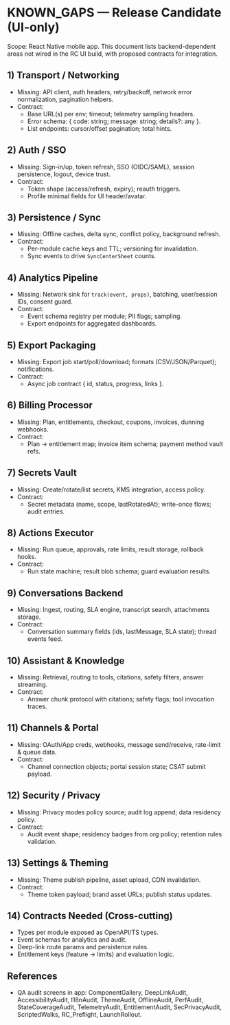 # KNOWN_GAPS — Release Candidate (UI-only)

Scope: React Native mobile app. This document lists backend-dependent areas not wired in the RC UI build, with proposed contracts for integration.

## 1) Transport / Networking
- Missing: API client, auth headers, retry/backoff, network error normalization, pagination helpers.
- Contract:
  - Base URL(s) per env; timeout; telemetry sampling headers.
  - Error schema: { code: string; message: string; details?: any }.
  - List endpoints: cursor/offset pagination; total hints.

## 2) Auth / SSO
- Missing: Sign-in/up, token refresh, SSO (OIDC/SAML), session persistence, logout, device trust.
- Contract:
  - Token shape (access/refresh, expiry); reauth triggers.
  - Profile minimal fields for UI header/avatar.

## 3) Persistence / Sync
- Missing: Offline caches, delta sync, conflict policy, background refresh.
- Contract:
  - Per-module cache keys and TTL; versioning for invalidation.
  - Sync events to drive `SyncCenterSheet` counts.

## 4) Analytics Pipeline
- Missing: Network sink for `track(event, props)`, batching, user/session IDs, consent guard.
- Contract:
  - Event schema registry per module; PII flags; sampling.
  - Export endpoints for aggregated dashboards.

## 5) Export Packaging
- Missing: Export job start/poll/download; formats (CSV/JSON/Parquet); notifications.
- Contract:
  - Async job contract { id, status, progress, links }.

## 6) Billing Processor
- Missing: Plan, entitlements, checkout, coupons, invoices, dunning webhooks.
- Contract:
  - Plan → entitlement map; invoice item schema; payment method vault refs.

## 7) Secrets Vault
- Missing: Create/rotate/list secrets, KMS integration, access policy.
- Contract:
  - Secret metadata (name, scope, lastRotatedAt); write-once flows; audit entries.

## 8) Actions Executor
- Missing: Run queue, approvals, rate limits, result storage, rollback hooks.
- Contract:
  - Run state machine; result blob schema; guard evaluation results.

## 9) Conversations Backend
- Missing: Ingest, routing, SLA engine, transcript search, attachments storage.
- Contract:
  - Conversation summary fields (ids, lastMessage, SLA state); thread events feed.

## 10) Assistant & Knowledge
- Missing: Retrieval, routing to tools, citations, safety filters, answer streaming.
- Contract:
  - Answer chunk protocol with citations; safety flags; tool invocation traces.

## 11) Channels & Portal
- Missing: OAuth/App creds, webhooks, message send/receive, rate-limit & queue data.
- Contract:
  - Channel connection objects; portal session state; CSAT submit payload.

## 12) Security / Privacy
- Missing: Privacy modes policy source; audit log append; data residency policy.
- Contract:
  - Audit event shape; residency badges from org policy; retention rules validation.

## 13) Settings & Theming
- Missing: Theme publish pipeline, asset upload, CDN invalidation.
- Contract:
  - Theme token payload; brand asset URLs; publish status updates.

## 14) Contracts Needed (Cross-cutting)
- Types per module exposed as OpenAPI/TS types.
- Event schemas for analytics and audit.
- Deep-link route params and persistence rules.
- Entitlement keys (feature → limits) and evaluation logic.

## References
- QA audit screens in app: ComponentGallery, DeepLinkAudit, AccessibilityAudit, I18nAudit, ThemeAudit, OfflineAudit, PerfAudit, StateCoverageAudit, TelemetryAudit, EntitlementAudit, SecPrivacyAudit, ScriptedWalks, RC_Preflight, LaunchRollout.


